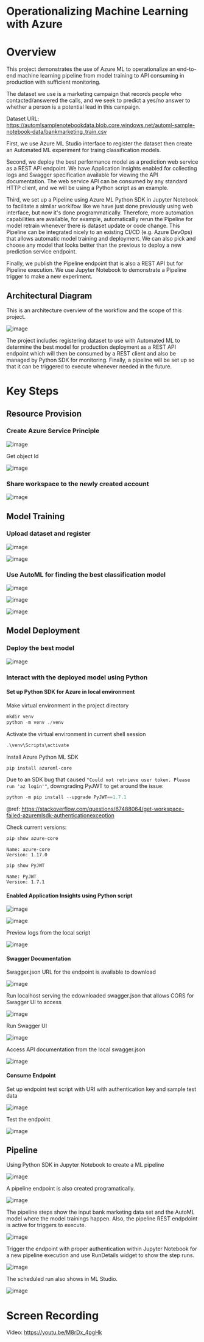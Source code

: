 Operationalizing Machine Learning with Azure
======

# Overview

This project demonstrates the use of Azure ML to operationalize an end-to-end machine learning pipeline from model training to API consuming in production with sufficient monitoring. 

The dataset we use is a marketing campaign that records people who contacted/answered the calls, and we seek to predict a yes/no answer to whether a person is a potential lead in this campaign.

Dataset URL: https://automlsamplenotebookdata.blob.core.windows.net/automl-sample-notebook-data/bankmarketing_train.csv

First, we use Azure ML Studio interface to register the dataset then create an Automated ML experiment for traing classification models. 

Second, we deploy the best performance model as a prediction web service as a REST API endpoint. We have Application Insights enabled for collecting logs and Swagger specification available for viewing the API documentation. The web service API can be consumed by any standard HTTP client, and we will be using a Python script as an example.

Third, we set up a Pipeline using Azure ML Python SDK in Jupyter Notebook to facilitate a similar worklfow like we have just done previously using web interface, but now it's done programmatically. Therefore, more automation capabilities are available, for example, automaticallly rerun the Pipeline for model retrain whenever there is dataset update or code change. This Pipeline can be integrated nicely to an existing CI/CD (e.g. Azure DevOps) that allows automatic model training and deployment. We can also pick and choose any model that looks better than the previous to deploy a new prediction service endpoint.

Finally, we publish the Pipeline endpoint that is also a REST API but for Pipeline execution. We use Jupyter Notebook to demonstrate a Pipeline trigger to make a new experiment.


## Architectural Diagram

This is an architecture overview of the workflow and the scope of this project.

![image](https://user-images.githubusercontent.com/4667129/129495120-9cd5f844-91c9-419d-b6ef-cc59846ec515.png)

The project includes registering dataset to use with Automated ML to determine the best model for production deployment as a REST API endpoint which will then be consumed by a REST client and also be managed by Python SDK for monitoring. Finally, a pipeline will be set up so that it can be triggered to execute whenever needed in the future.

# Key Steps
 
## Resource Provision
### Create Azure Service Principle

![image](https://user-images.githubusercontent.com/4667129/129117771-8e9fdf44-a2f8-434c-bff8-a5d10ef8bb25.png)

Get object Id

![image](https://user-images.githubusercontent.com/4667129/129118657-992a03e9-6a9b-4bdf-8d13-6c9fb2573741.png)


### Share workspace to the newly created account
![image](https://user-images.githubusercontent.com/4667129/129118415-ba4bc243-2efe-4beb-bcb9-a14adca4bd9f.png)


## Model Training
### Upload dataset and register

![image](https://user-images.githubusercontent.com/4667129/129119881-c0cf253e-b0a5-42e2-92a8-20a5c7879e5a.png)

![image](https://user-images.githubusercontent.com/4667129/129119850-02de4623-3402-43b2-bc7e-eb477e4b537d.png)

### Use AutoML for finding the best classification model

![image](https://user-images.githubusercontent.com/4667129/129120027-875f0be6-c487-4262-9ffc-370495223e64.png)

![image](https://user-images.githubusercontent.com/4667129/129120128-a730e484-4332-4e30-9db9-e6a9d189de74.png)

![image](https://user-images.githubusercontent.com/4667129/129120152-becff75c-6cd2-45d1-9092-403d3acb2c79.png)


## Model Deployment

### Deploy the best model

![image](https://user-images.githubusercontent.com/4667129/129460832-621b4167-aa5c-4bf1-ba47-3a6eeed382eb.png)

### Interact with the deployed model using Python

#### Set up Python SDK for Azure in local environment

Make virtual environment in the project directory

```powershell
mkdir venv
python -m venv ./venv
```

Activate the virtual environment in current shell session

```powershell
.\venv\Scripts\activate
```

Install Azure Python ML SDK

```powershell
pip install azureml-core
```

Due to an SDK bug that caused `"Could not retrieve user token. Please run 'az login'"`, downgrading PyJWT to get around the issue:

```powershell
python -m pip install --upgrade PyJWT==1.7.1
```

@ref: https://stackoverflow.com/questions/67488064/get-workspace-failed-azuremlsdk-authenticationexception

Check current versions:

```powershell
pip show azure-core
```

```
Name: azure-core
Version: 1.17.0
```


```powershell
pip show PyJWT
```

```
Name: PyJWT
Version: 1.7.1
```

#### Enabled Application Insights using Python script

![image](https://user-images.githubusercontent.com/4667129/129120622-c2e842be-4559-48c3-895e-421e0e03e62b.png)

![image](https://user-images.githubusercontent.com/4667129/129120539-27853550-8331-43ea-848a-cc313fc5f425.png)

Preview logs from the local script

![image](https://user-images.githubusercontent.com/4667129/129120654-d88f6ea1-b411-46a6-89ac-722691b53162.png)

#### Swagger Documentation

Swagger.json URL for the endpoint is available to download

![image](https://user-images.githubusercontent.com/4667129/129433043-2e63be75-cb0e-493b-8706-4c9ff099183f.png)


Run localhost serving the edownloaded swagger.json that allows CORS for Swagger UI to access

![image](https://user-images.githubusercontent.com/4667129/129433035-1727ea70-70ca-4dd8-b765-20f84d3f8fec.png)

Run Swagger UI

![image](https://user-images.githubusercontent.com/4667129/129433076-f5ab8dbf-f4cd-4c19-9671-653e46a7d63a.png)

Access API documentation from the local swagger.json

![image](https://user-images.githubusercontent.com/4667129/129433082-52e36b54-b028-4dc3-a038-76a78ffdcbc4.png)

#### Consume Endpoint

Set up endpoint test script with URI with authentication key and sample test data

![image](https://user-images.githubusercontent.com/4667129/129434783-82c120b4-c872-4da2-869b-6542fb408c2f.png)

Test the endpoint

![image](https://user-images.githubusercontent.com/4667129/129434801-843586c9-f5fe-463e-b03a-83db5a26c16e.png)


## Pipeline

Using Python SDK in Jupyter Notebook to create a ML pipeline

![image](https://user-images.githubusercontent.com/4667129/129459282-65b3cbd4-d83c-49b1-9b96-bbe30c83d63e.png)

A pipeline endpoint is also created programatically.

![image](https://user-images.githubusercontent.com/4667129/129459356-c4481166-4e05-473a-af95-38c4311c1186.png)

The pipeline steps show the input bank marketing data set and the AutoML model where the model trainings happen. Also, the pipeline REST endpdoint is active for triggers to execute.

![image](https://user-images.githubusercontent.com/4667129/129459490-801dd325-8679-4932-aa55-b71edbe9b0d0.png)

Trigger the endpoint with proper authentication within Jupyter Notebook for a new pipeline execution and use RunDetails widget to show the step runs.

![image](https://user-images.githubusercontent.com/4667129/129459607-d795183f-fa39-4734-9f4b-9ca40abd0029.png)

The scheduled run also shows in ML Studio.

![image](https://user-images.githubusercontent.com/4667129/129460183-f73fd810-80e7-4440-872b-c8c3ad302115.png)


# Screen Recording

Video: https://youtu.be/M8rDx_4pgHk
